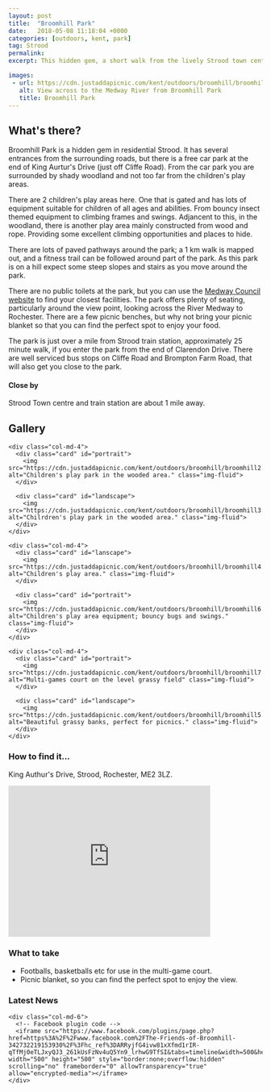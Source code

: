 ```yaml
---
layout: post
title:  "Broomhill Park"
date:   2018-05-08 11:18:04 +0000
categories: [outdoors, kent, park]
tag: Strood
permalink: 
excerpt: This hidden gem, a short walk from the lively Strood town centre, is a shady haven for all.  With lovely open green fields, shady wooded walks and some brilliant children's play areas you are sure to have a wonderful time here. 

images: 
 - url: https://cdn.justaddapicnic.com/kent/outdoors/broomhill/broomhill1.jpg
   alt: View across to the Medway River from Broomhill Park
   title: Broomhill Park
---
```


## What's there?

Broomhill Park is a hidden gem in residential Strood.  It has several entrances from the surrounding roads, but there is a free car park at the end of King Aurtur's Drive (just off Cliffe Road).  From the car park you are surrounded by shady woodland and not too far from the children's play areas.

There are 2 children's play areas here.  One that is gated and has lots of equipment suitable for children of all ages and abilities. From bouncy insect themed equipment to climbing frames and swings.  Adjancent to this, in the woodland, there is another play area mainly constructed from wood and rope.  Providing some excellent climbing opportunities and places to hide.

There are lots of paved pathways around the park; a 1 km walk is mapped out, and a fitness trail can be followed around part of the park.  As this park is on a hill expect some steep slopes and stairs as you move around the park.

There are no public toilets at the park, but you can use the [Medway Council website](http://www.medway.gov.uk/information/findmynearest.aspx?stype=36) to find your closest facilities.  The park offers plenty of seating, particularly around the view point, looking across the River Medway to Rochester.  There are a few picnic benches, but why not bring your picnic blanket so that you can find the perfect spot to enjoy your food.

The park is just over a mile from Strood train station, approximately 25 minute walk, if you enter the park from the end of Clarendon Drive.  There are well serviced bus stops on Cliffe Road and Brompton Farm Road, that will also get you close to the park.

#### Close by

Strood Town centre and train station are about 1 mile away.

## Gallery

<div class="container">

  <div class="row">

    <div class="col-md-4">
      <div class="card" id="portrait">
        <img src="https://cdn.justaddapicnic.com/kent/outdoors/broomhill/broomhill2.jpg" alt="Children's play park in the wooded area." class="img-fluid">
      </div>

      <div class="card" id="landscape">
        <img src="https://cdn.justaddapicnic.com/kent/outdoors/broomhill/broomhill3.jpg" alt="Chilrdren's play park in the wooded area." class="img-fluid">
      </div>  
    </div>

    <div class="col-md-4">
      <div class="card" id="lanscape">
        <img src="https://cdn.justaddapicnic.com/kent/outdoors/broomhill/broomhill4.jpg" alt="Children's play area." class="img-fluid">
      </div>

      <div class="card" id="portrait">
        <img src="https://cdn.justaddapicnic.com/kent/outdoors/broomhill/broomhill6.jpg" alt="Children's play area equipment; bouncy bugs and swings." class="img-fluid">
      </div>
    </div>

    <div class="col-md-4">
      <div class="card" id="portrait">
        <img src="https://cdn.justaddapicnic.com/kent/outdoors/broomhill/broomhill7.jpg" alt="Multi-games court on the level grassy field" class="img-fluid">
      </div>

      <div class="card" id="landscape">
        <img src="https://cdn.justaddapicnic.com/kent/outdoors/broomhill/broomhill5.jpg" alt="Beautiful grassy banks, perfect for picnics." class="img-fluid">
      </div>
    </div>

  </div>      
</div>


### How to find it...

King Authur's Drive, Strood, Rochester, ME2 3LZ.

<iframe src="https://www.google.com/maps/embed?pb=!1m18!1m12!1m3!1d2488.9822476277104!2d0.48401635141538774!3d51.40338087951812!2m3!1f0!2f0!3f0!3m2!1i1024!2i768!4f13.1!3m3!1m2!1s0x47d8cc6ea6c99015%3A0x7eac9f83015bba3!2sBroomhill+Park!5e0!3m2!1sen!2suk!4v1525780707089" width="400" height="300" frameborder="0" style="border:0" allowfullscreen></iframe>

### What to take
* Footballs, basketballs etc for use in the multi-game court.
* Picnic blanket, so you can find the perfect spot to enjoy the view. 

### Latest News

<div class="container">
  <div class="row">
<!--     <div class="col-md-6">
      Twitter plugin code
    </div> -->
  
    <div class="col-md-6">
      <!-- Facebook plugin code -->
      <iframe src="https://www.facebook.com/plugins/page.php?href=https%3A%2F%2Fwww.facebook.com%2FThe-Friends-of-Broomhill-342732219153930%2F%3Fhc_ref%3DARRyjfG4ivw81xXfmd1rIR-qTfMj0eTLJxyQJ3_261kUsFzNv4uQ5Yn9_lrhwG9TfSI&tabs=timeline&width=500&height=500&small_header=true&adapt_container_width=true&hide_cover=false&show_facepile=false&appId" width="500" height="500" style="border:none;overflow:hidden" scrolling="no" frameborder="0" allowTransparency="true" allow="encrypted-media"></iframe>
    </div>
  </div>
</div>
